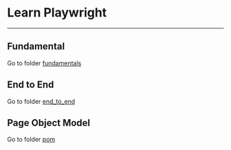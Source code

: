 # Learn Playwright
------------
## Fundamental
Go to folder [fundamentals](./fundamentals "fundamentals")

## End to End
Go to folder [end_to_end](./end_to_end "end_to_end")

## Page Object Model
Go to folder [pom](./pom "pom")